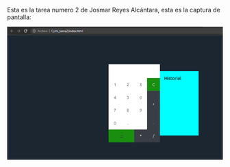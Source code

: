 Esta es la tarea numero 2 de Josmar Reyes Alcántara, esta es la captura de pantalla:

![Mi captura de pantalla](mi_tarea.png)

